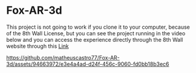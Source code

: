 # Fox-AR-3d
This project is not going to work if you clone it to your computer, because of the 8th Wall License, but you can see the project running in the video below and
you can access the experience directly through the 8th Wall website through this [Link](https://www.8thwall.com/matheustvcastro/animatedfox)

https://github.com/matheuscastro77/Fox-AR-3d/assets/94663972/e3e4a4ad-d24f-456c-9060-fd0bb18b3ec6

